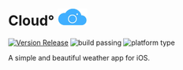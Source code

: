 

# Cloud° <img width="60" height="35" src="https://github.com/jonyu96/Cloud-/blob/master/Cloud%C2%B0_Logo%20(3).jpg">

[![Version Release](https://img.shields.io/badge/version-1.0-blue.svg)](https://github.com/jonyu96/Cloud-/releases) ![build passing](https://img.shields.io/badge/build-passing-brightgreen.svg) ![platform type](https://img.shields.io/badge/platform-iOS-lightgrey.svg)

A simple and beautiful weather app for iOS. 
